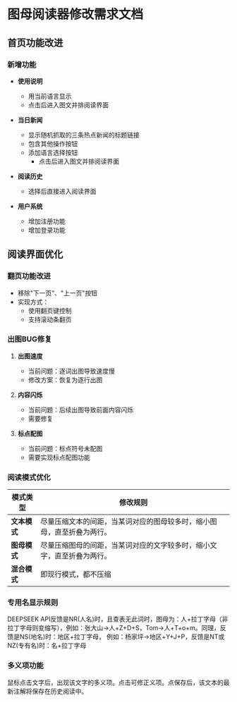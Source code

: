 # 图母阅读器修改需求文档

## 首页功能改进

### 新增功能
- **使用说明**  
  - 用当前语言显示
  - 点击后进入图文并排阅读界面

- **当日新闻**  
  - 显示随机抓取的三条热点新闻的标题链接
  - 包含其他操作按钮
  - 添加语言选择按钮
    - 点击后进入图文并排阅读界面

- **阅读历史**  
  - 选择后直接进入阅读界面

- **用户系统**  
  - 增加注册功能
  - 增加登录功能

## 阅读界面优化

### 翻页功能改进
- 移除"下一页"、"上一页"按钮
- 实现方式：
  - 使用翻页键控制
  - 支持滚动条翻页

### 出图BUG修复
1. **出图速度**  
   - 当前问题：逐词出图导致速度慢
   - 修改方案：恢复为逐行出图

2. **内容闪烁**  
   - 当前问题：后续出图导致前面内容闪烁
   - 需要修复

3. **标点配图**  
   - 当前问题：标点符号未配图
   - 需要实现标点配图功能

### 阅读模式优化

| 模式类型 | 修改规则 |
|----------|----------|
| **文本模式** | 尽量压缩文本的间距，当某词对应的图母较多时，缩小图母，直至折叠为两行。 |
| **图母模式** | 尽量压缩图母的间距，当某词对应的文字较多时，缩小文字，直至折叠为两行。 |
| **混合模式** | 即现行模式，都不压缩 |

### 专用名显示规则

DEEPSEEK API反馈是NR(人名)时，且查表无此词时，图母为：人+拉丁字母（非拉丁字母则变缩写），例如：张大山→人+Z+D+S，Tom→人+T+o+m。同理，反馈是NS(地名)时：地区+拉丁字母， 例如：杨家坪→地区+Y+J+P，反馈是NT或NZ(专有名)时：名+拉丁字母

### 多义项功能

鼠标点击文字后，出现该文字的多义项。点击可修正义项。点保存后，该文本的最新注解将保存在历史阅读中。